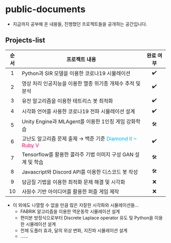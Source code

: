 # public-documents
* 지금까지 공부해 온 내용들, 진행했던 프로젝트들을 공개하는 공간입니다.

## Projects-list
|순서|프로젝트 내용|완료 여부|
|:---:|---|:---:|
|1|Python과 SIR 모델을 이용한 코로나19 시뮬레이션|✔️|
|2|영상 처리 인공지능을 이용한 멸종 위기종 개체수 추적 및 분석|✔️|
|3|유전 알고리즘을 이용한 테트리스 봇 최적화|✔️|
|4|시각화 언어를 사용한 코로나19 전파 시뮬레이션 설계|✔️|
|5|Unity Engine과 MLAgent를 이용한 1인칭 게임 강화학습|🛠️|
|6|고난도 알고리즘 문제 출제 → 백준 기준 <span style="color:#00B4FC">Diamond II<span> ~ <span style="color:#FF0062">Ruby V<span>|✔️|
|7|Tensorflow를 활용한 콜라주 기법 이미지 구성 GAN 설계 및 학습|🛠️|
|8|Javascript와 Discord API를 이용한 디스코드 봇 작성|🛠️|
|9|담금질 기법을 이용한 최적화 문제 해결 및 시각화|❌|
|10|사원수 기반 아이디어를 활용한 퍼즐 게임 제작|❌|

* 이 외에도 나열할 수 없을 만큼 많은 자잘한 시각화와 시뮬레이션들...
    * FABRIK 알고리즘을 이용한 역운동학 시뮬레이션 설계
    * 편미분 방정식으로부터 Discrete Laplace operator 유도 및 Python을 이용한 시뮬레이션 설계
    * 천체 도플러 효과, 달의 위상 변화, 지진파 시뮬레이션 설계
    * ......
